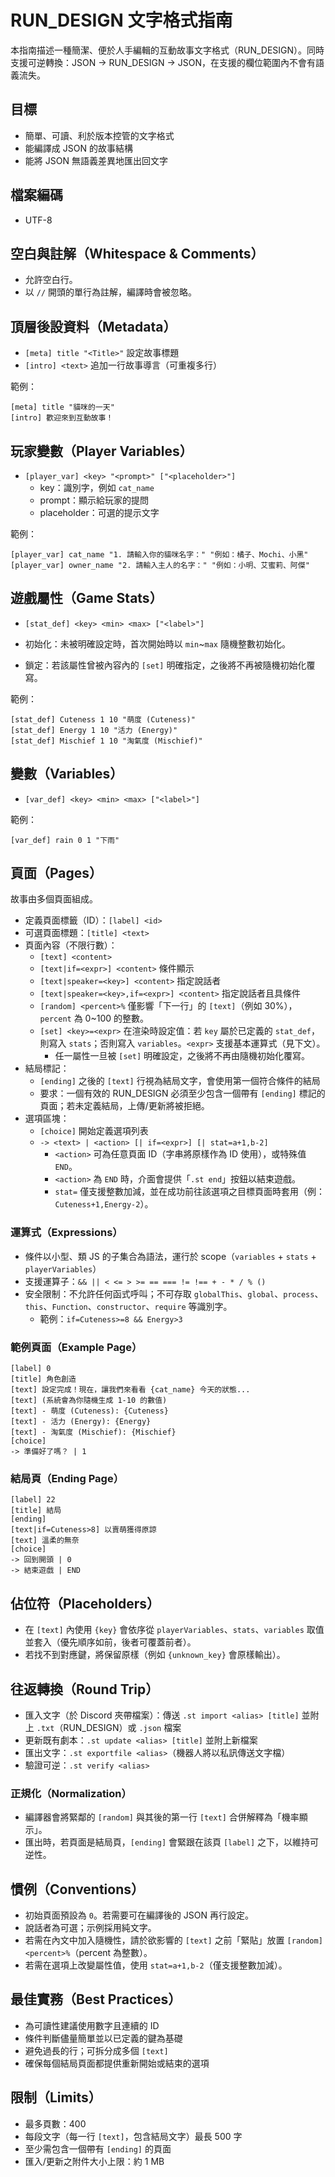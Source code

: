 # RUN_DESIGN 文字格式指南

本指南描述一種簡潔、便於人手編輯的互動故事文字格式（RUN_DESIGN）。同時支援可逆轉換：JSON → RUN_DESIGN → JSON，在支援的欄位範圍內不會有語義流失。

## 目標

- 簡單、可讀、利於版本控管的文字格式
- 能編譯成 JSON 的故事結構
- 能將 JSON 無語義差異地匯出回文字

## 檔案編碼

- UTF-8

## 空白與註解（Whitespace & Comments）

- 允許空白行。
- 以 `//` 開頭的單行為註解，編譯時會被忽略。

## 頂層後設資料（Metadata）

- `[meta] title "<Title>"` 設定故事標題
- `[intro] <text>` 追加一行故事導言（可重複多行）

範例：

```text
[meta] title "貓咪的一天"
[intro] 歡迎來到互動故事！
```

## 玩家變數（Player Variables）

- `[player_var] <key> "<prompt>" ["<placeholder>"]`
  - key：識別字，例如 `cat_name`
  - prompt：顯示給玩家的提問
  - placeholder：可選的提示文字

範例：

```text
[player_var] cat_name "1. 請輸入你的貓咪名字：" "例如：橘子、Mochi、小黑"
[player_var] owner_name "2. 請輸入主人的名字：" "例如：小明、艾蜜莉、阿傑"
```

## 遊戲屬性（Game Stats）

- `[stat_def] <key> <min> <max> ["<label>"]`

- 初始化：未被明確設定時，首次開始時以 `min`~`max` 隨機整數初始化。
- 鎖定：若該屬性曾被內容內的 `[set]` 明確指定，之後將不再被隨機初始化覆寫。

範例：

```text
[stat_def] Cuteness 1 10 "萌度 (Cuteness)"
[stat_def] Energy 1 10 "活力 (Energy)"
[stat_def] Mischief 1 10 "淘氣度 (Mischief)"
```

## 變數（Variables）

- `[var_def] <key> <min> <max> ["<label>"]`

範例：

```text
[var_def] rain 0 1 "下雨"
```

## 頁面（Pages）

故事由多個頁面組成。

- 定義頁面標籤（ID）：`[label] <id>`
- 可選頁面標題：`[title] <text>`
- 頁面內容（不限行數）：
  - `[text] <content>`
  - `[text|if=<expr>] <content>` 條件顯示
  - `[text|speaker=<key>] <content>` 指定說話者
  - `[text|speaker=<key>,if=<expr>] <content>` 指定說話者且具條件
  - `[random] <percent>%` 僅影響「下一行」的 `[text]`（例如 30%），`percent` 為 0~100 的整數。
  - `[set] <key>=<expr>` 在渲染時設定值：若 `key` 屬於已定義的 `stat_def`，則寫入 `stats`；否則寫入 `variables`。`<expr>` 支援基本運算式（見下文）。
    - 任一屬性一旦被 `[set]` 明確設定，之後將不再由隨機初始化覆寫。
- 結局標記：
  - `[ending]` 之後的 `[text]` 行視為結局文字，會使用第一個符合條件的結局
  - 要求：一個有效的 RUN_DESIGN 必須至少包含一個帶有 `[ending]` 標記的頁面；若未定義結局，上傳/更新將被拒絕。
- 選項區塊：
  - `[choice]` 開始定義選項列表
  - `-> <text> | <action> [| if=<expr>] [| stat=a+1,b-2]`
    - `<action>` 可為任意頁面 ID（字串將原樣作為 ID 使用），或特殊值 `END`。
    - `<action>` 為 `END` 時，介面會提供「`.st end`」按鈕以結束遊戲。
    - `stat=` 僅支援整數加減，並在成功前往該選項之目標頁面時套用（例：`Cuteness+1,Energy-2`）。

### 運算式（Expressions）

- 條件以小型、類 JS 的子集合為語法，運行於 scope（`variables` + `stats` + `playerVariables`）
- 支援運算子：`&& || < <= > >= == === != !== + - * / % ()`
- 安全限制：不允許任何函式呼叫；不可存取 `globalThis`、`global`、`process`、`this`、`Function`、`constructor`、`require` 等識別字。
  - 範例：`if=Cuteness>=8 && Energy>3`

### 範例頁面（Example Page）

```text
[label] 0
[title] 角色創造
[text] 設定完成！現在，讓我們來看看 {cat_name} 今天的狀態...
[text] (系統會為你隨機生成 1-10 的數值)
[text] - 萌度 (Cuteness): {Cuteness}
[text] - 活力 (Energy): {Energy}
[text] - 淘氣度 (Mischief): {Mischief}
[choice]
-> 準備好了嗎？ | 1
```

### 結局頁（Ending Page）

```text
[label] 22
[title] 結局
[ending]
[text|if=Cuteness>8] 以賣萌獲得原諒
[text] 溫柔的無奈
[choice]
-> 回到開頭 | 0
-> 結束遊戲 | END
```

## 佔位符（Placeholders）

- 在 `[text]` 內使用 `{key}` 會依序從 `playerVariables`、`stats`、`variables` 取值並套入（優先順序如前，後者可覆蓋前者）。
- 若找不到對應鍵，將保留原樣（例如 `{unknown_key}` 會原樣輸出）。

## 往返轉換（Round Trip）

- 匯入文字（於 Discord 夾帶檔案）：傳送 `.st import <alias> [title]` 並附上 `.txt`（RUN_DESIGN）或 `.json` 檔案
- 更新既有劇本：`.st update <alias> [title]` 並附上新檔案
- 匯出文字：`.st exportfile <alias>`（機器人將以私訊傳送文字檔）
- 驗證可逆：`.st verify <alias>`

### 正規化（Normalization）

- 編譯器會將緊鄰的 `[random]` 與其後的第一行 `[text]` 合併解釋為「機率顯示」。
- 匯出時，若頁面是結局頁，`[ending]` 會緊跟在該頁 `[label]` 之下，以維持可逆性。

## 慣例（Conventions）

- 初始頁面預設為 `0`。若需要可在編譯後的 JSON 再行設定。
- 說話者為可選；示例採用純文字。
- 若需在內文中加入隨機性，請於欲影響的 `[text]` 之前「緊貼」放置 `[random] <percent>%`（percent 為整數）。
- 若需在選項上改變屬性值，使用 `stat=a+1,b-2`（僅支援整數加減）。

## 最佳實務（Best Practices）

- 為可讀性建議使用數字且連續的 ID
- 條件判斷儘量簡單並以已定義的鍵為基礎
- 避免過長的行；可拆分成多個 `[text]`
- 確保每個結局頁面都提供重新開始或結束的選項

## 限制（Limits）

- 最多頁數：400
- 每段文字（每一行 `[text]`，包含結局文字）最長 500 字
- 至少需包含一個帶有 `[ending]` 的頁面
- 匯入/更新之附件大小上限：約 1 MB
